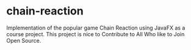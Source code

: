 # chain-reaction
Implementation of the popular game Chain Reaction using JavaFX as a course project.
This project is nice to Contribute to All Who like to Join Open Source.
